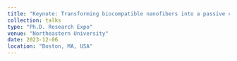 ```yaml
---
title: "Keynote: Transforming biocompatible nanofibers into a passive cooling paint"
collection: talks
type: "Ph.D. Research Expo"
venue: "Northeastern University"
date: 2023-12-06
location: "Boston, MA, USA"
---
```

